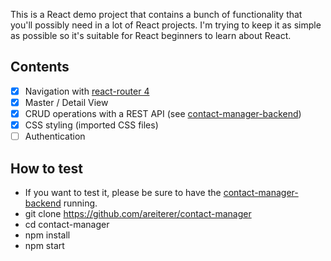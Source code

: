 This is a React demo project that contains a bunch of functionality that you'll possibly need in a lot of React projects. I'm trying to keep it as simple as possible so it's suitable for React beginners to learn about React. 

## Contents
- [x] Navigation with [react-router 4](https://github.com/ReactTraining/react-router)
- [x] Master / Detail View
- [x] CRUD operations with a REST API (see [contact-manager-backend](https://github.com/areiterer/contact-manager-backend))
- [x] CSS styling (imported CSS files)
- [ ] Authentication

## How to test 
*  If you want to test it, please be sure to have the [contact-manager-backend](https://github.com/areiterer/contact-manager-backend) running. 
* git clone https://github.com/areiterer/contact-manager
* cd contact-manager
* npm install
* npm start

